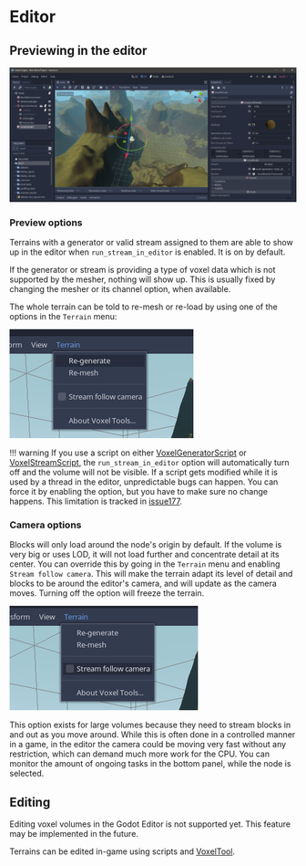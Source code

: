 Editor
============

Previewing in the editor
---------------------------

![Screemshot of the editor](images/editor_preview_smooth_2d_noise_terrain.png)

### Preview options

Terrains with a generator or valid stream assigned to them are able to show up in the editor when `run_stream_in_editor` is enabled. It is on by default.

If the generator or stream is providing a type of voxel data which is not supported by the mesher, nothing will show up. This is usually fixed by changing the mesher or its channel option, when available.

The whole terrain can be told to re-mesh or re-load by using one of the options in the `Terrain` menu:

![Re-generate menu](images/menu_regenerate.png)

!!! warning
    If you use a script on either [VoxelGeneratorScript](api/VoxelGeneratorScript.mg) or [VoxelStreamScript](api/VoxelStreamScript.md), the `run_stream_in_editor` option will automatically turn off and the volume will not be visible. If a script gets modified while it is used by a thread in the editor, unpredictable bugs can happen. You can force it by enabling the option, but you have to make sure no change happens. This limitation is tracked in [issue177](https://github.com/Zylann/godot_voxel/issues/177).


### Camera options

Blocks will only load around the node's origin by default. If the volume is very big or uses LOD, it will not load further and concentrate detail at its center. You can override this by going in the `Terrain` menu and enabling `Stream follow camera`. This will make the terrain adapt its level of detail and blocks to be around the editor's camera, and will update as the camera moves. Turning off the option will freeze the terrain.

![Stream follow camera menu](images/menu_stream_follow_camera.png)

This option exists for large volumes because they need to stream blocks in and out as you move around. While this is often done in a controlled manner in a game, in the editor the camera could be moving very fast without any restriction, which can demand much more work for the CPU.
You can monitor the amount of ongoing tasks in the bottom panel, while the node is selected.


Editing
--------

Editing voxel volumes in the Godot Editor is not supported yet. This feature may be implemented in the future.

Terrains can be edited in-game using scripts and [VoxelTool](scripting.md).

